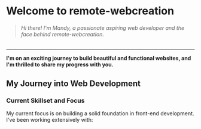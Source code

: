 # Welcome to remote-webcreation  

> ###### Hi there! I'm Mandy, a passionate aspiring web developer and the face behind remote-webcreation.  

---

**I'm on an exciting journey to build beautiful and functional websites, and I'm thrilled to share my progress with you.**

## My Journey into Web Development  

### Current Skillset and Focus ️

My current focus is on building a solid foundation in front-end development. I've been working extensively with:


